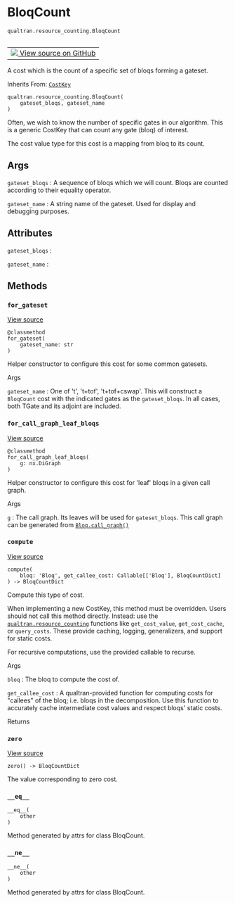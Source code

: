 # BloqCount
`qualtran.resource_counting.BloqCount`


<table class="tfo-notebook-buttons tfo-api nocontent" align="left">
<td>
  <a target="_blank" href="https://github.com/quantumlib/Qualtran/blob/main/qualtran/resource_counting/_bloq_counts.py#L46-L120">
    <img src="https://www.tensorflow.org/images/GitHub-Mark-32px.png" />
    View source on GitHub
  </a>
</td>
</table>



A cost which is the count of a specific set of bloqs forming a gateset.

Inherits From: [`CostKey`](../../qualtran/resource_counting/CostKey.md)

<pre class="devsite-click-to-copy prettyprint lang-py tfo-signature-link">
<code>qualtran.resource_counting.BloqCount(
    gateset_bloqs, gateset_name
)
</code></pre>



<!-- Placeholder for "Used in" -->

Often, we wish to know the number of specific gates in our algorithm. This is a generic
CostKey that can count any gate (bloq) of interest.

The cost value type for this cost is a mapping from bloq to its count.

<h2 class="add-link">Args</h2>

`gateset_bloqs`<a id="gateset_bloqs"></a>
: A sequence of bloqs which we will count. Bloqs are counted according
  to their equality operator.

`gateset_name`<a id="gateset_name"></a>
: A string name of the gateset. Used for display and debugging purposes.






<h2 class="add-link">Attributes</h2>

`gateset_bloqs`<a id="gateset_bloqs"></a>
: &nbsp;

`gateset_name`<a id="gateset_name"></a>
: &nbsp;




## Methods

<h3 id="for_gateset"><code>for_gateset</code></h3>

<a target="_blank" class="external" href="https://github.com/quantumlib/Qualtran/blob/main/qualtran/resource_counting/_bloq_counts.py#L64-L85">View source</a>

<pre class="devsite-click-to-copy prettyprint lang-py tfo-signature-link">
<code>@classmethod</code>
<code>for_gateset(
    gateset_name: str
)
</code></pre>

Helper constructor to configure this cost for some common gatesets.


Args

`gateset_name`
: One of 't', 't+tof', 't+tof+cswap'. This will construct a
  `BloqCount` cost with the indicated gates as the `gateset_bloqs`. In all
  cases, both TGate and its adjoint are included.




<h3 id="for_call_graph_leaf_bloqs"><code>for_call_graph_leaf_bloqs</code></h3>

<a target="_blank" class="external" href="https://github.com/quantumlib/Qualtran/blob/main/qualtran/resource_counting/_bloq_counts.py#L87-L96">View source</a>

<pre class="devsite-click-to-copy prettyprint lang-py tfo-signature-link">
<code>@classmethod</code>
<code>for_call_graph_leaf_bloqs(
    g: nx.DiGraph
)
</code></pre>

Helper constructor to configure this cost for 'leaf' bloqs in a given call graph.


Args

`g`
: The call graph. Its leaves will be used for `gateset_bloqs`. This call graph
  can be generated from <a href="../../qualtran/Bloq.html#call_graph"><code>Bloq.call_graph()</code></a>




<h3 id="compute"><code>compute</code></h3>

<a target="_blank" class="external" href="https://github.com/quantumlib/Qualtran/blob/main/qualtran/resource_counting/_bloq_counts.py#L98-L113">View source</a>

<pre class="devsite-click-to-copy prettyprint lang-py tfo-signature-link">
<code>compute(
    bloq: 'Bloq', get_callee_cost: Callable[['Bloq'], BloqCountDict]
) -> BloqCountDict
</code></pre>

Compute this type of cost.

When implementing a new CostKey, this method must be overridden.
Users should not call this method directly. Instead: use the <a href="../../qualtran/resource_counting.html"><code>qualtran.resource_counting</code></a>
functions like `get_cost_value`, `get_cost_cache`, or `query_costs`. These provide
caching, logging, generalizers, and support for static costs.

For recursive computations, use the provided callable to recurse.

Args

`bloq`
: The bloq to compute the cost of.

`get_callee_cost`
: A qualtran-provided function for computing costs for "callees"
  of the bloq; i.e. bloqs in the decomposition. Use this function to accurately
  cache intermediate cost values and respect bloqs' static costs.




Returns




<h3 id="zero"><code>zero</code></h3>

<a target="_blank" class="external" href="https://github.com/quantumlib/Qualtran/blob/main/qualtran/resource_counting/_bloq_counts.py#L115-L117">View source</a>

<pre class="devsite-click-to-copy prettyprint lang-py tfo-signature-link">
<code>zero() -> BloqCountDict
</code></pre>

The value corresponding to zero cost.


<h3 id="__eq__"><code>__eq__</code></h3>

<pre class="devsite-click-to-copy prettyprint lang-py tfo-signature-link">
<code>__eq__(
    other
)
</code></pre>

Method generated by attrs for class BloqCount.


<h3 id="__ne__"><code>__ne__</code></h3>

<pre class="devsite-click-to-copy prettyprint lang-py tfo-signature-link">
<code>__ne__(
    other
)
</code></pre>

Method generated by attrs for class BloqCount.





